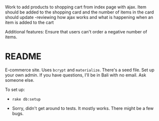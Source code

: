 Work to add products to shopping cart from index page with ajax. Item should be added to the shopping card and the number of items in the card should update
-reviewing how ajax works and what is happening when an item is added to the cart

Additional features:
Ensure that users can't order a negative number of items.

# README

E-commerce site. Uses `bcrypt` and `materialize`. There's a seed file. Set up your own admin. If you have questions, I'll be in Bali with no email. Ask someone else.

To set up:

* `rake db:setup`

* Sorry, didn't get around to tests. It mostly works. There might be a few bugs.
